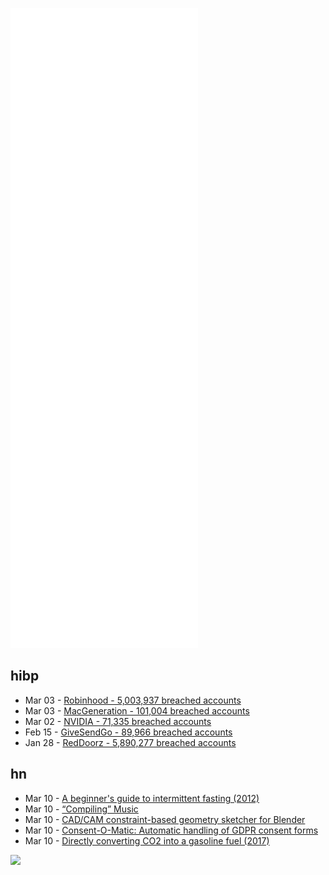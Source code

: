 ![Metrics](https://raw.githubusercontent.com/phixion/phixion/master/metrics.svg)

## hibp

<!--
for https://github.com/phixion/phixion/blob/main/.github/workflows/feeds.yml
-->
<!--START_SECTION:haveibeenpwnd-->
- Mar 03 - [Robinhood - 5,003,937 breached accounts](https://haveibeenpwned.com/PwnedWebsites#Robinhood)
- Mar 03 - [MacGeneration - 101,004 breached accounts](https://haveibeenpwned.com/PwnedWebsites#MacGeneration)
- Mar 02 - [NVIDIA - 71,335 breached accounts](https://haveibeenpwned.com/PwnedWebsites#NVIDIA)
- Feb 15 - [GiveSendGo - 89,966 breached accounts](https://haveibeenpwned.com/PwnedWebsites#GiveSendGo)
- Jan 28 - [RedDoorz - 5,890,277 breached accounts](https://haveibeenpwned.com/PwnedWebsites#RedDoorz)
<!--END_SECTION:haveibeenpwnd-->

## hn

<!--
for https://github.com/phixion/phixion/blob/main/.github/workflows/feeds.yml
-->
<!--START_SECTION:hn-->
- Mar 10 - [A beginner's guide to intermittent fasting (2012)](https://jamesclear.com/the-beginners-guide-to-intermittent-fasting)
- Mar 10 - [“Compiling” Music](http://lilypond.org/text-input.en.html)
- Mar 10 - [CAD/CAM constraint-based geometry sketcher for Blender](https://github.com/hlorus/geometry_sketcher)
- Mar 10 - [Consent-O-Matic: Automatic handling of GDPR consent forms](https://github.com/cavi-au/Consent-O-Matic)
- Mar 10 - [Directly converting CO2 into a gasoline fuel (2017)](https://www.nature.com/articles/ncomms15174)
<!--END_SECTION:hn-->

<!--
for https://yhype.me
-->
![](https://hit.yhype.me/github/profile?user_id=13013670)
